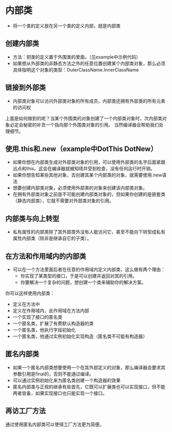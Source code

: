 # 内部类
- 将一个类的定义放在另一个类的定义内部，就是内部类
## 创建内部类
- 方法：把类的定义置于外围类的里面。（见example中示例代码）
- 如果想从外部类的非静态方法之外的任意位置创建某个内部类对象，那么必须具体指明这个对象的类型：OuterClassName.InnerClassName
## 链接到外部类
- 内部类对象可以访问外部类对象的所有成员，内部类还拥有外部类的所有元素的访问权
 
上面是如何做到的呢？当某个外围类的对象创建了一个内部类对象时，次内部类对象必定会秘密的补货一个指向那个外围类对象的引用。
当然编译器会帮助我们处理细节。
## 使用.this和.new（example中DotThis DotNew）
- 如果你想在内部类生成对外部类对象的引用，可以使用外部类的名字后面紧跟远点和this。这会在编译器就被知晓并受到检查，没有任何运行时开销。
- 如果你想告知某些其他对象，去创建其某个内部类的对象，就需要使用.new语法
- 想要创建内部类对象，必须使用外部类的对象来创建该内部类对象。
- 在拥有外部类对象之前是不可能创建内部类对象的，但如果你创建的是嵌套类（静态内部类），它就不需要对外部类对象的引用。
## 内部类与向上转型
- 私有属性的内部类除了其外部类外没有人能访问它，甚至不能向下转型成私有属性内部类（除非是继承自它的子类）。
## 在方法和作用域内的内部类 
- 可以在一个方法里面后者在任意的作用域内定义内部类，这么做有两个理由： 
    * 你实现了某类型的接口，于是可以创建并返回对其的引用。
    * 你要解决一个复杂的问题，想创建一个类来辅助你的解决方案。 

你可以这样使用内部类：
- 定义在方法中
- 定义在作用域内，此作用域在方法内部
- 一个实现了接口的匿名类
- 一个匿名类，扩展了有费默认构造器的类
- 一个匿名类，他执行字段初始化
- 一个匿名类，他通过实例初始化实现构造（匿名类不可能有构造器）
## 匿名内部类
- 如果一个匿名内部类想要使用一个在其外部定义的对象，那么编译器会要求其参数引用是final的，否则不能通过编译。
- 可以通过实例初始化来为匿名类创建一个构造器的效果
- 匿名内部类与正规的继承有些首先，它既可以扩展类也可以实现接口，但不能两者皆备，如果实现接口也只能实现一个接口。
## 再访工厂方法
通过使用匿名内部类可以使得工厂方法更为简便。

